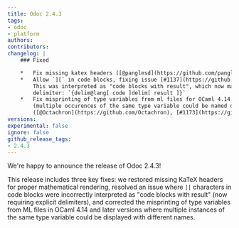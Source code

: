 ```yaml
---
title: Odoc 2.4.3
tags:
- odoc
- platform
authors:
contributors:
changelog: |
    ### Fixed

    *   Fix missing katex headers ([@panglesd](https://github.com/panglesd), [#1096](https://github.com/ocaml/odoc/pull/1096))
    *   Allow `][` in code blocks, fixing issue [#1137](https://github.com/ocaml/odoc/issues/1137) ([@Julow](https://github.com/Julow), [#1149](https://github.com/ocaml/odoc/pull/1149))  
        This was interpreted as "code blocks with result", which now mandates a  
        delimiter: `{delim@lang[ code ]delim[ result ]}`
    *   Fix misprinting of type variables from ml files for OCaml 4.14 and later  
        (multiple occurences of the same type variable could be named differently)  
        ([@Octachron](https://github.com/Octachron), [#1173](https://github.com/ocaml/odoc/pull/1173))
versions:
experimental: false
ignore: false
github_release_tags:
- 2.4.3
---
```


We're happy to announce the release of Odoc 2.4.3!

This release includes three key fixes: we restored missing KaTeX headers for proper mathematical rendering, resolved an issue where `][` characters in code blocks were incorrectly interpreted as "code blocks with result" (now requiring explicit delimiters), and corrected the misprinting of type variables from ML files in OCaml 4.14 and later versions where multiple instances of the same type variable could be displayed with different names.